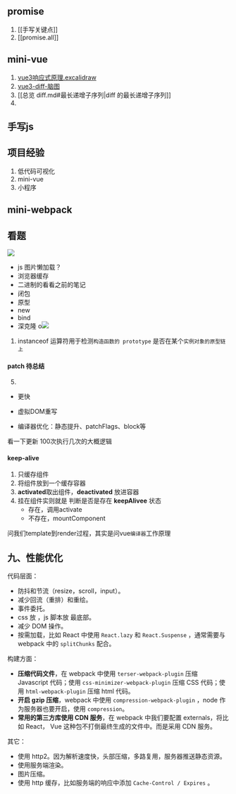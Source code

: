 ## promise
1. [[手写关键点]]
2. [[promise.all]]
## mini-vue
1. [vue3响应式原理.excalidraw](vue3响应式原理.excalidraw.md)
2. [vue3-diff-脑图](vue3-diff-脑图.md)
3. [[总览 diff.md#最长递增子序列|diff 的最长递增子序列]]
4. 
## 手写js
## 项目经验
1. 低代码可视化
2. mini-vue 
3. 小程序

## mini-webpack





## 看题
![](Pasted%20image%2020220801162907.png)
- js 图片懒加载？
- 浏览器缓存
- 二进制的看看之前的笔记
- 闭包
- 原型
- new
- bind
- 深克隆
o![](Pasted%20image%2020220802145058.png)
1. instanceof 运算符用于检测`构造函数的 prototype` 是否在某个`实例对象的原型链上`


#### patch 待总结
5.

-   更快
-   虚拟DOM重写
    
-   编译器优化：静态提升、patchFlags、block等
    

看一下更新 100次执行几次的大概逻辑
#### keep-alive
1. 只缓存组件
2. 将组件放到一个缓存容器
3. **activated**取出组件，**deactivated** 放进容器
4. 挂在组件实则就是 判断是否是存在 **keepAlivee** 状态
	- 存在，调用activate
	- 不存在，mountComponent



问我们template到render过程，其实是问vue`编译器`工作原理



## 九、性能优化

代码层面：

-   防抖和节流（resize，scroll，input）。
-   减少回流（重排）和重绘。
-   事件委托。
-   css 放 ，js 脚本放 最底部。
-   减少 DOM 操作。
-   按需加载，比如 React 中使用 `React.lazy` 和 `React.Suspense` ，通常需要与 webpack 中的 `splitChunks` 配合。

构建方面：

-   **压缩代码文件**，在 webpack 中使用 `terser-webpack-plugin` 压缩 Javascript 代码；使用 `css-minimizer-webpack-plugin` 压缩 CSS 代码；使用 `html-webpack-plugin` 压缩 html 代码。
-   **开启 gzip 压缩**，webpack 中使用 `compression-webpack-plugin` ，node 作为服务器也要开启，使用 `compression`。
-   **常用的第三方库使用 CDN 服务**，在 webpack 中我们要配置 externals，将比如 React， Vue 这种包不打倒最终生成的文件中。而是采用 CDN 服务。

其它：

-   使用 http2。因为解析速度快，头部压缩，多路复用，服务器推送静态资源。
-   使用服务端渲染。
-   图片压缩。
-   使用 http 缓存，比如服务端的响应中添加 `Cache-Control / Expires` 。

  